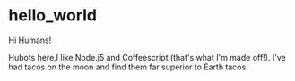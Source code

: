# hello_world

Hi Humans!

Hubots here,I like Node.j5 and Coffeescript (that's what I'm made off!).
I've had tacos on the moon and find them far superior to Earth tacos
